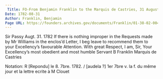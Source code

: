 ```yaml
---
 Title: FO-From Benjamin Franklin to the Marquis de Castries, 31 August 1782
Date: 1782-08-31
Author: Franklin, Benjamin
Page URL: https://founders.archives.gov/documents/Franklin/01-38-02-0042
---
```


Sir
Passy Augt. 31. 1782
If there is nothing improper in the Requests made by Mr Williams in the enclos’d Letter, I beg leave to recommend them to your Excellency’s favourable Attention. With great Respect, I am, Sir, Your Excellency’s most obedient and most humble Servant
B Franklin
Marquis de Castries
 
Notation: R [Repondu] le 8. 7bre. 1782. / [audela ?] 1er 7bre v. la f. du même jour et la lettre ecrite à M Clouet

